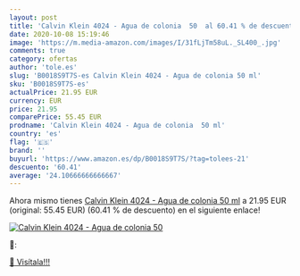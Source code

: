 ```yaml
---
layout: post
title: 'Calvin Klein 4024 - Agua de colonia  50  al 60.41 % de descuento'
date: 2020-10-08 15:19:46
image: 'https://m.media-amazon.com/images/I/31fLjTm58uL._SL400_.jpg'
comments: true
category: ofertas
author: 'tole.es'
slug: 'B0018S9T7S-es Calvin Klein 4024 - Agua de colonia 50 ml'
sku: 'B0018S9T7S-es'
actualPrice: 21.95 EUR
currency: EUR
price: 21.95
comparePrice: 55.45 EUR
prodname: 'Calvin Klein 4024 - Agua de colonia  50 ml'
country: 'es'
flag: '🇪🇸'
brand: ''
buyurl: 'https://www.amazon.es/dp/B0018S9T7S/?tag=tolees-21'
descuento: '60.41'
average: '24.10666666666667'
---
```


Ahora mismo tienes [Calvin Klein 4024 - Agua de colonia  50 ml](https://www.amazon.es/dp/B0018S9T7S/?tag=tolees-21) a 21.95 EUR (original: 55.45 EUR) (60.41 %  de descuento) en el siguiente enlace!

[![Calvin Klein 4024 - Agua de colonia  50 ](https://m.media-amazon.com/images/I/31fLjTm58uL._SL400_.jpg)](https://www.amazon.es/dp/B0018S9T7S/?tag=tolees-21)

🔎:


[🛒 Visítala!!!](https://www.amazon.es/dp/B0018S9T7S/?tag=tolees-21)
